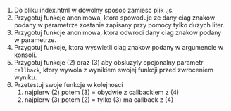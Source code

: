 1. Do pliku index.html w dowolny sposob zamiesc plik .js.
2. Przygotuj funkcje anonimowa, ktora spowoduje ze dany ciag znakow podany w parametrze zostanie zapisany przy pomocy tylko duzych liter.
3. Przygotuj funkcje anonimowa, ktora odwroci dany ciag znakow podany w parametrze.
4. Przygotuj funkcje, ktora wyswietli ciag znakow podany w argumencie w konsoli.
5. Przygotuj funkcje (2) oraz (3) aby obsluzyly opcjonalny parametr `callback`, ktory wywola z wynikiem swojej funkcji przed zwroceniem wyniku.
6. Przetestuj swoje funkcje w kolejnosci
   1. najpierw (2) potem (3) = obydwie z callbackiem z (4)
   2. najpierw (3) potem (2) = tylko (3) ma callback z (4)